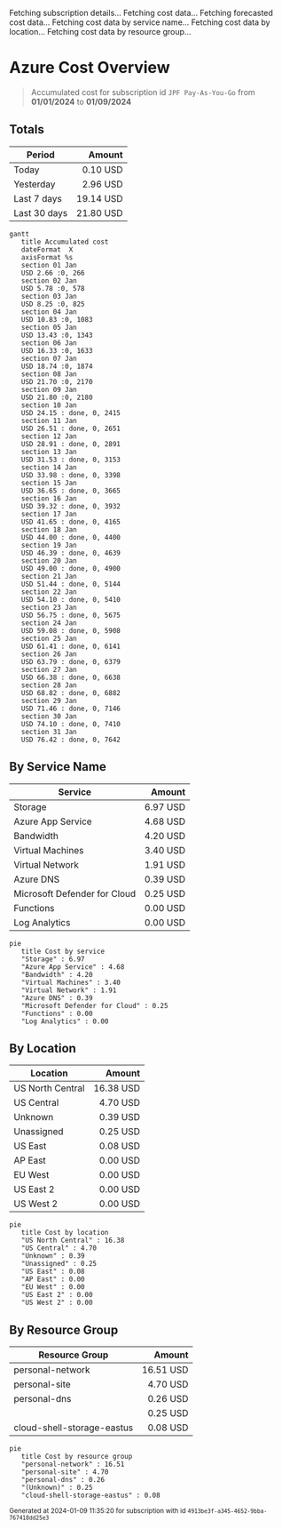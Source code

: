 Fetching subscription details...
Fetching cost data...
Fetching forecasted cost data...
Fetching cost data by service name...
Fetching cost data by location...
Fetching cost data by resource group...
# Azure Cost Overview

> Accumulated cost for subscription id `JPF Pay-As-You-Go` from **01/01/2024** to **01/09/2024**

## Totals

|Period|Amount|
|---|---:|
|Today|0.10 USD|
|Yesterday|2.96 USD|
|Last 7 days|19.14 USD|
|Last 30 days|21.80 USD|

```mermaid
gantt
   title Accumulated cost
   dateFormat  X
   axisFormat %s
   section 01 Jan
   USD 2.66 :0, 266
   section 02 Jan
   USD 5.78 :0, 578
   section 03 Jan
   USD 8.25 :0, 825
   section 04 Jan
   USD 10.83 :0, 1083
   section 05 Jan
   USD 13.43 :0, 1343
   section 06 Jan
   USD 16.33 :0, 1633
   section 07 Jan
   USD 18.74 :0, 1874
   section 08 Jan
   USD 21.70 :0, 2170
   section 09 Jan
   USD 21.80 :0, 2180
   section 10 Jan
   USD 24.15 : done, 0, 2415
   section 11 Jan
   USD 26.51 : done, 0, 2651
   section 12 Jan
   USD 28.91 : done, 0, 2891
   section 13 Jan
   USD 31.53 : done, 0, 3153
   section 14 Jan
   USD 33.98 : done, 0, 3398
   section 15 Jan
   USD 36.65 : done, 0, 3665
   section 16 Jan
   USD 39.32 : done, 0, 3932
   section 17 Jan
   USD 41.65 : done, 0, 4165
   section 18 Jan
   USD 44.00 : done, 0, 4400
   section 19 Jan
   USD 46.39 : done, 0, 4639
   section 20 Jan
   USD 49.00 : done, 0, 4900
   section 21 Jan
   USD 51.44 : done, 0, 5144
   section 22 Jan
   USD 54.10 : done, 0, 5410
   section 23 Jan
   USD 56.75 : done, 0, 5675
   section 24 Jan
   USD 59.08 : done, 0, 5908
   section 25 Jan
   USD 61.41 : done, 0, 6141
   section 26 Jan
   USD 63.79 : done, 0, 6379
   section 27 Jan
   USD 66.38 : done, 0, 6638
   section 28 Jan
   USD 68.82 : done, 0, 6882
   section 29 Jan
   USD 71.46 : done, 0, 7146
   section 30 Jan
   USD 74.10 : done, 0, 7410
   section 31 Jan
   USD 76.42 : done, 0, 7642
```

## By Service Name

|Service|Amount|
|---|---:|
|Storage|6.97 USD|
|Azure App Service|4.68 USD|
|Bandwidth|4.20 USD|
|Virtual Machines|3.40 USD|
|Virtual Network|1.91 USD|
|Azure DNS|0.39 USD|
|Microsoft Defender for Cloud|0.25 USD|
|Functions|0.00 USD|
|Log Analytics|0.00 USD|

```mermaid
pie
   title Cost by service
   "Storage" : 6.97
   "Azure App Service" : 4.68
   "Bandwidth" : 4.20
   "Virtual Machines" : 3.40
   "Virtual Network" : 1.91
   "Azure DNS" : 0.39
   "Microsoft Defender for Cloud" : 0.25
   "Functions" : 0.00
   "Log Analytics" : 0.00
```

## By Location

|Location|Amount|
|---|---:|
|US North Central|16.38 USD|
|US Central|4.70 USD|
|Unknown|0.39 USD|
|Unassigned|0.25 USD|
|US East|0.08 USD|
|AP East|0.00 USD|
|EU West|0.00 USD|
|US East 2|0.00 USD|
|US West 2|0.00 USD|

```mermaid
pie
   title Cost by location
   "US North Central" : 16.38
   "US Central" : 4.70
   "Unknown" : 0.39
   "Unassigned" : 0.25
   "US East" : 0.08
   "AP East" : 0.00
   "EU West" : 0.00
   "US East 2" : 0.00
   "US West 2" : 0.00
```

## By Resource Group

|Resource Group|Amount|
|---|---:|
|personal-network|16.51 USD|
|personal-site|4.70 USD|
|personal-dns|0.26 USD|
||0.25 USD|
|cloud-shell-storage-eastus|0.08 USD|

```mermaid
pie
   title Cost by resource group
   "personal-network" : 16.51
   "personal-site" : 4.70
   "personal-dns" : 0.26
   "(Unknown)" : 0.25
   "cloud-shell-storage-eastus" : 0.08
```

<sup>Generated at 2024-01-09 11:35:20 for subscription with id `4913be3f-a345-4652-9bba-767418dd25e3`</sup>
